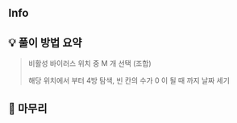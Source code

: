 ## Info
[]()

## 💡 풀이 방법 요약
> 비활성 바이러스 위치 중 M 개 선택 (조합)
> 
> 해당 위치에서 부터 4방 탐색, 빈 칸의 수가 0 이 될 때 까지 날짜 세기
## 🙂 마무리
